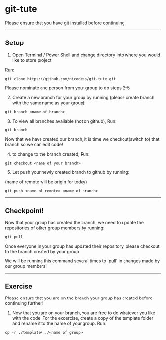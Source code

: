 # git-tute


Please ensure that you have git installed  before continuing

---

## Setup


1. Open Terminal / Power Shell and change directory into where you would like to store project

Run:
```
git clone https://github.com/nicodeas/git-tute.git
```

Please nominate one person from your group to do steps 2-5

2. Create a new branch for your group by running (please create branch with the same name as your group):
```
git branch <name of branch>
```

3. To view all branches available (not on github), Run:
```
git branch
```

Now that we have created our branch, it is time we checkout(switch to) that branch so we can edit code!

4. to change to the branch created, Run:
```
git checkout <name of your branch>
```

5. Let push your newly created branch to github by running:

(name of remote will be origin for today)

```
git push <name of remote> <name of branch>
```

---

## Checkpoint!

Now that your group has created the branch, we need to update the repositories of other group members by running:
```
git pull
```

Once everyone in your group has updated their repository, please checkout to the branch created by your group

We will be running this command several times to 'pull' in changes made by our group members!

---

## Exercise

Please ensure that you are on the branch your group has created before continuing further!

1. Now that you are on your branch, you are free to do whatever you like with the code! For the excercise, create a copy of the template folder and rename it to the name of your group. Run:
```
cp -r ./template/ ./<name of group>
```






